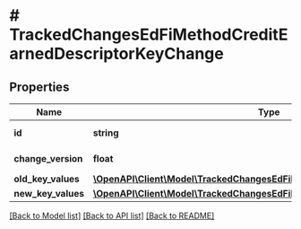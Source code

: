 # # TrackedChangesEdFiMethodCreditEarnedDescriptorKeyChange

## Properties

Name | Type | Description | Notes
------------ | ------------- | ------------- | -------------
**id** | **string** | Resource identifier | [optional]
**change_version** | **float** | Change version | [optional]
**old_key_values** | [**\OpenAPI\Client\Model\TrackedChangesEdFiMethodCreditEarnedDescriptorKey**](TrackedChangesEdFiMethodCreditEarnedDescriptorKey.md) |  | [optional]
**new_key_values** | [**\OpenAPI\Client\Model\TrackedChangesEdFiMethodCreditEarnedDescriptorKey**](TrackedChangesEdFiMethodCreditEarnedDescriptorKey.md) |  | [optional]

[[Back to Model list]](../../README.md#models) [[Back to API list]](../../README.md#endpoints) [[Back to README]](../../README.md)
